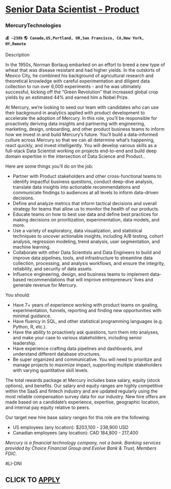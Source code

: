 # [Senior Data Scientist - Product](https://www.remotewlb.com/apply/senior-data-scientist-product-59505)  
### MercuryTechnologies  
#### `💰 ~238k` `🌎 Canada,US,Portland, OR,San Francisco, CA,New York, NY,Remote`  

Description

In the 1950s, Norman Borlaug embarked on an effort to breed a new type of wheat that was disease resistant and had higher yields. In the outskirts of Mexico City, he combined his background of agricultural research and theoretical knowledge with careful experimentation and diligent data collection to run over 6,000 experiments - and he was ultimately successful, kicking off the “Green Revolution” that increased global crop yields by an estimated 44% and earned him a Nobel Prize.

At Mercury, we’re looking to seed our team with candidates who can use their background in analytics applied with product development to accelerate the adoption of Mercury. In this role, you’ll be responsible for proactively deriving data insights and partnering with engineering, marketing, design, onboarding, and other product business teams to inform how we invest in and build Mercury’s future. You’ll build a data-informed culture across Mercury so that we can all determine what’s happening, react quickly, and invest intelligently. You will develop various skills as a full-stack Data Scientist working on projects end-to-end and build deep domain expertise in the intersection of Data Science and Product..

Here are some things you’ll do on the job:

  * Partner with Product stakeholders and other cross-functional teams to identify impactful business questions, conduct deep-dive analysis, translate data insights into actionable recommendations and communicate findings to audiences at all levels to inform data-driven decisions.
  * Define and analyze metrics that inform tactical decisions and overall strategy for teams that allow us to monitor the health of our products.
  * Educate teams on how to best use data and define best practices for making decisions on prioritization, experimentation, data models, and more.
  * Use a variety of exploratory, data visualization, and statistical techniques to uncover actionable insights, including A/B testing, cohort analysis, regression modeling, trend analysis, user segmentation, and machine learning.
  * Collaborate with other Data Scientists and Data Engineers to build and improve data pipelines, tools, and infrastructure to streamline data collection, processing, and analysis workflows, and ensure the integrity, reliability, and security of data assets.
  * Influence engineering, design, and business teams to implement data-based recommendations that will improve entrepreneurs’ lives and generate revenue for Mercury.

You should:

  * Have 7+ years of experience working with product teams on goaling, experimentation, funnels, reporting and finding new opportunities with minimal guidance.
  * Have fluency in SQL, and other statistical programming languages (e.g. Python, R, etc.).
  * Have the ability to proactively ask questions, turn them into analyses, and make your case to various stakeholders, including senior leadership.
  * Have experience crafting data pipelines and dashboards, and understand different database structures.
  * Be super organized and communicative. You will need to prioritize and manage projects to maximize impact, supporting multiple stakeholders with varying quantitative skill levels. 

The total rewards package at Mercury includes base salary, equity (stock options), and benefits. Our salary and equity ranges are highly competitive within the SaaS and fintech industry and are updated regularly using the most reliable compensation survey data for our industry. New hire offers are made based on a candidate’s experience, expertise, geographic location, and internal pay equity relative to peers.

Our target new hire base salary ranges for this role are the following:

  * US employees (any location): $203,100 - 238,900 USD
  * Canadian employees (any location): CAD 184,800 - 217,400

 _Mercury is a financial technology company, not a bank. Banking services provided by Choice Financial Group and Evolve Bank & Trust, Members FDIC._

#LI-DNI

  
## CLICK TO [APPLY](https://www.remotewlb.com/apply/senior-data-scientist-product-59505)

